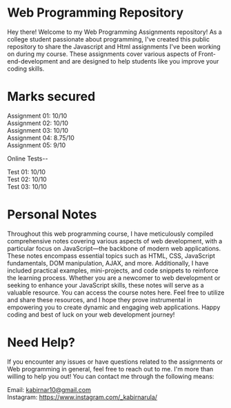 # Web Programming Repository
Hey there! Welcome to my Web Programming Assignments repository! As a college student passionate about programming, I've created this public repository to share the Javascript and Html assignments I've been working on during my course. These assignments cover various aspects of Front-end-development and are designed to help students like you improve your coding skills.

# Marks secured 

 Assignment 01: 10/10                                                                                                                                           
 Assignment 02: 10/10                                                                                                                                                   
 Assignment 03: 10/10                                                                                                                                       
 Assignment 04: 8.75/10                                                                                                                                                   
 Assignment 05: 9/10                                                                                                                                                  
                                                                                                                                    
                                                                                                                                                                    
Online Tests--

Test 01: 10/10                                                                                                                                                  
Test 02: 10/10                                                                                                                                                  
Test 03: 10/10

# Personal Notes
Throughout this web programming course, I have meticulously compiled comprehensive notes covering various aspects of web development, with a particular focus on JavaScript—the backbone of modern web applications. These notes encompass essential topics such as HTML, CSS, JavaScript fundamentals, DOM manipulation, AJAX, and more. Additionally, I have included practical examples, mini-projects, and code snippets to reinforce the learning process. Whether you are a newcomer to web development or seeking to enhance your JavaScript skills, these notes will serve as a valuable resource. You can access the course notes here. Feel free to utilize and share these resources, and I hope they prove instrumental in empowering you to create dynamic and engaging web applications. Happy coding and best of luck on your web development journey!

# Need Help?
If you encounter any issues or have questions related to the assignments or Web programming in general, feel free to reach out to me. I'm more than willing to help you out! You can contact me through the following means:

Email: kabirnar10@gmail.com                                                                                                                                     
Instagram: https://www.instagram.com/_kabirnarula/
